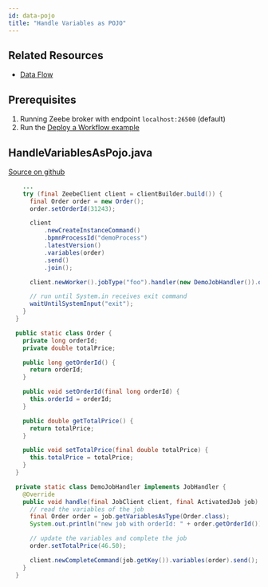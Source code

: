 ```yaml
---
id: data-pojo
title: "Handle Variables as POJO"
---
```


## Related Resources

- [Data Flow](../../../reference/bpmn-workflows/data-flow.md)

## Prerequisites

1. Running Zeebe broker with endpoint `localhost:26500` (default)
1. Run the [Deploy a Workflow example](workflow-deploy.md)

## HandleVariablesAsPojo.java

[Source on github](https://github.com/zeebe-io/zeebe/tree/develop/samples/src/main/java/io/zeebe/example/data/HandleVariablesAsPojo.java)

```java
    ...
    try (final ZeebeClient client = clientBuilder.build()) {
      final Order order = new Order();
      order.setOrderId(31243);

      client
          .newCreateInstanceCommand()
          .bpmnProcessId("demoProcess")
          .latestVersion()
          .variables(order)
          .send()
          .join();

      client.newWorker().jobType("foo").handler(new DemoJobHandler()).open();

      // run until System.in receives exit command
      waitUntilSystemInput("exit");
    }
  }

  public static class Order {
    private long orderId;
    private double totalPrice;

    public long getOrderId() {
      return orderId;
    }

    public void setOrderId(final long orderId) {
      this.orderId = orderId;
    }

    public double getTotalPrice() {
      return totalPrice;
    }

    public void setTotalPrice(final double totalPrice) {
      this.totalPrice = totalPrice;
    }
  }

  private static class DemoJobHandler implements JobHandler {
    @Override
    public void handle(final JobClient client, final ActivatedJob job) {
      // read the variables of the job
      final Order order = job.getVariablesAsType(Order.class);
      System.out.println("new job with orderId: " + order.getOrderId());

      // update the variables and complete the job
      order.setTotalPrice(46.50);

      client.newCompleteCommand(job.getKey()).variables(order).send();
    }
  }
```
